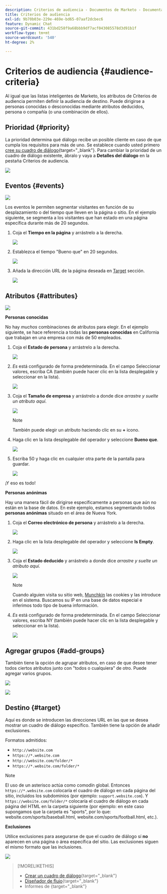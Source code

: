```yaml
---
description: Criterios de audiencia - Documentos de Marketo - Documentación del producto
title: Criterios de audiencia
exl-id: 9b70b03e-229e-469e-bd65-07aaf2dcbec6
feature: Dynamic Chat
source-git-commit: 431bd258f9a68bbb9df7acf043085578d3d91b1f
workflow-type: tm+mt
source-wordcount: '540'
ht-degree: 2%

---
```


# Criterios de audiencia {#audience-criteria}

Al igual que las listas inteligentes de Marketo, los atributos de Criterios de audiencia permiten definir la audiencia de destino. Puede dirigirse a personas conocidas o desconocidas mediante atributos deducidos, persona o compañía (o una combinación de ellos).

## Prioridad {#priority}

La prioridad determina qué diálogo recibe un posible cliente en caso de que cumpla los requisitos para más de uno. Se establece cuando usted primero [cree su cuadro de diálogo](/help/marketo/product-docs/demand-generation/dynamic-chat/dialogues/create-a-dialogue.md){target="_blank"}. Para cambiar la prioridad de un cuadro de diálogo existente, ábralo y vaya a **Detalles del diálogo** en la pestaña Criterios de audiencia.

![](assets/audience-criteria-1.png)

## Eventos {#events}

![](assets/audience-criteria-2.png)

Los eventos le permiten segmentar visitantes en función de su desplazamiento o del tiempo que lleven en la página o sitio. En el ejemplo siguiente, se segmenta a los visitantes que han estado en una página específica durante más de 20 segundos.

1. Coja el **Tiempo en la página** y arrástrelo a la derecha.

   ![](assets/audience-criteria-3.png)

1. Establezca el tiempo &quot;Bueno que&quot; en 20 segundos.

   ![](assets/audience-criteria-4.png)

1. Añada la dirección URL de la página deseada en [Target](#target) sección.

   ![](assets/audience-criteria-5.png)

## Atributos {#attributes}

![](assets/audience-criteria-6.png)

**Personas conocidas**

No hay _muchos_ combinaciones de atributos para elegir. En el ejemplo siguiente, se hace referencia a todas las **personas conocidas** en California que trabajan en una empresa con más de 50 empleados.

1. Coja el **Estado de persona** y arrástrelo a la derecha.

   ![](assets/audience-criteria-7.png)

1. _Es_ está configurado de forma predeterminada. En el campo Seleccionar valores, escriba CA (también puede hacer clic en la lista desplegable y seleccionar en la lista).

   ![](assets/audience-criteria-8.png)

1. Coja el **Tamaño de empresa** y arrástrelo a donde dice _arrastre y suelte un atributo aquí_.

   ![](assets/audience-criteria-9.png)

   >[!NOTE]
   >
   >También puede elegir un atributo haciendo clic en su **+** icono.

1. Haga clic en la lista desplegable del operador y seleccione **Bueno que**.

   ![](assets/audience-criteria-10.png)

1. Escriba 50 y haga clic en cualquier otra parte de la pantalla para guardar.

   ![](assets/audience-criteria-11.png)

¡Y eso es todo!

**Personas anónimas**

Hay una manera fácil de dirigirse específicamente a personas que aún no están en la base de datos. En este ejemplo, estamos segmentando todos **personas anónimas** situado en el área de Nueva York.

1. Coja el **Correo electrónico de persona** y arrástrelo a la derecha.

   ![](assets/audience-criteria-12.png)

1. Haga clic en la lista desplegable del operador y seleccione **Is Empty**.

   ![](assets/audience-criteria-13.png)

1. Coja el **Estado deducido** y arrástrelo a donde dice _arrastre y suelte un atributo aquí_.

   ![](assets/audience-criteria-14.png)

   >[!NOTE]
   >
   >Cuando alguien visita su sitio web, [Munchkin](/help/marketo/product-docs/administration/additional-integrations/add-munchkin-tracking-code-to-your-website.md) las cookies y las introduce en el sistema. Buscamos su IP en una base de datos especial e inferimos todo tipo de buena información.

1. _Es_ está configurado de forma predeterminada. En el campo Seleccionar valores, escriba NY (también puede hacer clic en la lista desplegable y seleccionar en la lista).

   ![](assets/audience-criteria-15.png)

## Agregar grupos {#add-groups}

También tiene la opción de agrupar atributos, en caso de que desee tener todos ciertos atributos junto con &quot;todos o cualquiera&quot; de otro. Puede agregar varios grupos.

![](assets/audience-criteria-16.png)

![](assets/audience-criteria-17.png)

## Destino {#target}

Aquí es donde se introducen las direcciones URL en las que se desea mostrar un cuadro de diálogo específico. También tiene la opción de añadir exclusiones.

Formatos admitidos:

* `http://website.com`
* `https://*.website.com`
* `http://website.com/folder/*`
* `https://*.website.com/folder/*`

>[!NOTE]
>
>El uso de un asterisco actúa como comodín global. Entonces `https://*.website.com` colocaría el cuadro de diálogo en cada página del sitio, incluidos los subdominios (por ejemplo: `support.website.com`). Y `https://website.com/folder/*` colocaría el cuadro de diálogo en cada página del HTML en la carpeta siguiente (por ejemplo: en este caso supongamos que la carpeta es &quot;sports&quot;, por lo que: website.com/sports/baseball.html, website.com/sports/football.html, etc.).

**Exclusiones**

Utilice exclusiones para asegurarse de que el cuadro de diálogo sí **no** aparecen en una página o área específica del sitio. Las exclusiones siguen el mismo formato que las inclusiones.

![](assets/audience-criteria-18.png)

>[!MORELIKETHIS]
>
>* [Crear un cuadro de diálogo](/help/marketo/product-docs/demand-generation/dynamic-chat/dialogues/create-a-dialogue.md){target="_blank"}
>* [Diseñador de flujo](/help/marketo/product-docs/demand-generation/dynamic-chat/dialogues/stream-designer.md){target="_blank"}
>* Informes de [ ](/help/marketo/product-docs/demand-generation/dynamic-chat/dialogues/reports.md){target="_blank"}
